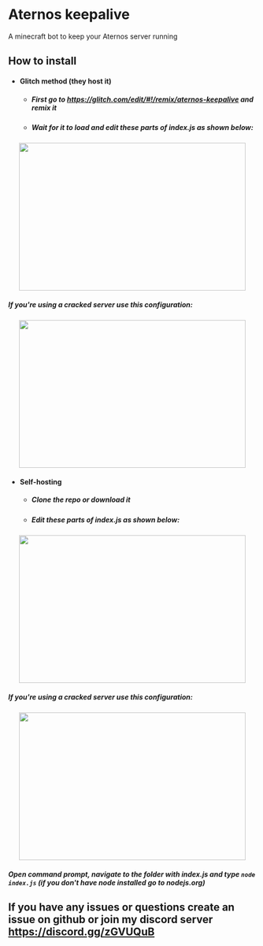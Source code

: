 # Aternos keepalive
A minecraft bot to keep your Aternos server running

## How to install

- #### Glitch method (they host it)
  - ##### First go to https://glitch.com/edit/#!/remix/aternos-keepalive and remix it
   - ##### Wait for it to load and edit these parts of index.js as shown below:
<p align="center">
  <img width="460" height="300" src="http://block-is-a-virgin.glitch.me/i/AcWAQKnN.png">
</p>
  
  
##### If you're using a cracked server use this configuration:
<p align="center">
  <img width="460" height="300" src="http://block-is-a-virgin.glitch.me/i/Nbr8HZDk.png">
</p>


- #### Self-hosting
  - ##### Clone the repo or download it
   - ##### Edit these parts of index.js as shown below:
<p align="center">
  <img width="460" height="300" src="http://block-is-a-virgin.glitch.me/i/AcWAQKnN.png">
</p>

##### If you're using a cracked server use this configuration:
<p align="center">
  <img width="460" height="300" src="http://block-is-a-virgin.glitch.me/i/Nbr8HZDk.png">
</p>

##### Open command prompt, navigate to the folder with index.js and type `node index.js` (if you don't have node installed go to nodejs.org)


## If you have any issues or questions create an issue on github or join my discord server https://discord.gg/zGVUQuB
